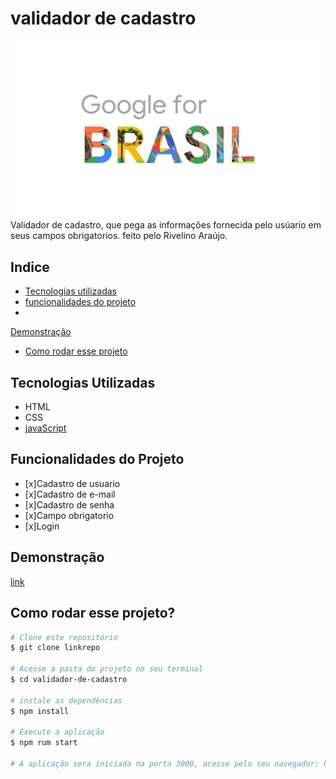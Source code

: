# validador de cadastro
![validador-de-cadastro](./images/img1.jpg)
Validador de cadastro, que pega as informações fornecida pelo usúario em seus campos obrigatorios. feito pelo Rivelino Araújo.

## Indice
- <a href="#-tecnologias-utilizadas"> Tecnologias utilizadas </a>
- <a href="funcionalidades-doprojeto" >funcionalidades do projeto </a>
- <a href="demonstracao"> 
Demonstração </a>
- <a href="como-rodar-esse-projeto">Como rodar esse projeto</a>

## Tecnologias Utilizadas
- HTML
- CSS
- [javaScript](https://www.javascript.com/)

## Funcionalidades do Projeto
- [x]Cadastro de usuario
- [x]Cadastro de e-mail
- [x]Cadastro de senha
- [x]Campo obrigatorio
- [x]Login

## Demonstração
[link](file:///C:/validador-de-cadastro/formulario.html)

## Como rodar esse projeto?
```bash
# Clone este repositório
$ git clone linkrepo

# Acesse a pasta do projeto no seu terminal
$ cd validador-de-cadastro

# instale as dependências
$ npm install

# Execute a aplicação
$ npm rum start

# A aplicação sera iniciada na porta 3000, acesse pelo seu navegador: http://localhost:3000
```


